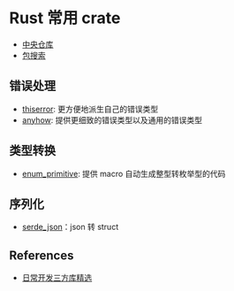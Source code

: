 # Rust 常用 crate

- [中央仓库](https://crates.io/)
- [包搜索](https://lib.rs/)

## 错误处理

- [thiserror](https://lib.rs/crates/thiserror): 更方便地派生自己的错误类型
- [anyhow](https://lib.rs/crates/anyhow): 提供更细致的错误类型以及通用的错误类型

## 类型转换

- [enum_primitive](https://lib.rs/crates/enum_primitive): 提供 macro 自动生成整型转枚举型的代码

## 序列化

- [serde_json](https://lib.rs/crates/serde_json)：json 转 struct

## References

- [日常开发三方库精选](https://course.rs/practice/third-party-libs.html)